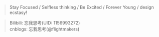 > Stay Focused / Selfless thinking / Be Excited / Forever Young / design ecstasy!

> Bilibili: 忘我思考(UID: 1156993272)  
> cnblogs: 忘我思考(@flightmakers)
